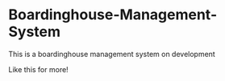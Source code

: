 # Boardinghouse-Management-System

This is a boardinghouse management system on development

Like this for more!
